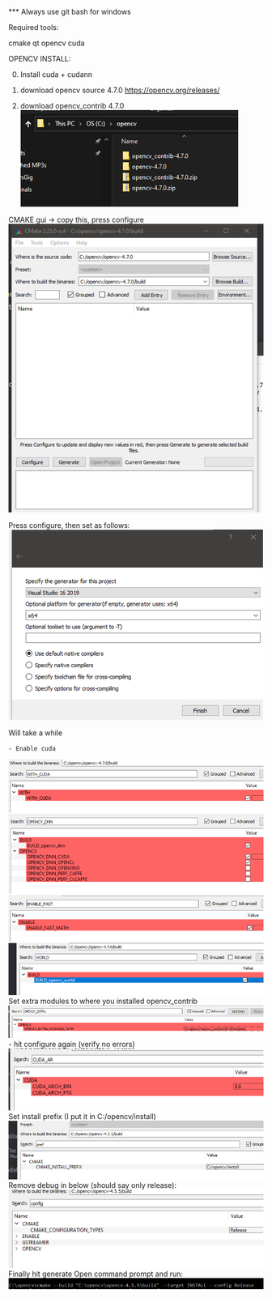 *** Always use git bash for windows


Required tools:

cmake
qt
opencv
cuda


OPENCV INSTALL:


0. Install cuda + cudann

1. download opencv source 4.7.0
https://opencv.org/releases/

2. download opencv_contrib 4.7.0
![Alt text](doc_images/image.png)

CMAKE gui -> copy this, press configure
![Alt text](doc_images/image2.png)

Press configure, then set as follows:
![Alt text](doc_images/image-0.png)

Will take a while

	- Enable cuda
	
![Alt text](doc_images/image-1.png)
![Alt text](doc_images/image-2.png)
![Alt text](doc_images/image-3.png)
![Alt text](doc_images/image-4.png)
Set extra modules to where you installed opencv_contrib
![Alt text](doc_images/image-5.png)
	- hit configure again (verify no errors)
![Alt text](doc_images/image-6.png)
Set install prefix (I put it in C:/opencv/install)
![Alt text](doc_images/image-7.png)
Remove debug in below (should say only release):
![Alt text](doc_images/image-8.png)
Finally hit generate
Open command prompt and run:
![Alt text](doc_images/image-9.png)